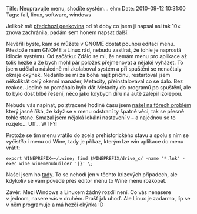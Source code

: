 Title: Neupravujte menu, shodíte systém... ehm
Date: 2010-09-12 10:31:00
Tags: fail, linux, software, windows

Jelikož mě [předchozí geekovina](http://honzajavorek.cz/blog/kdyz-je-na-disku-malo-mista) od té doby co jsem ji napsal asi tak 10× znova zachránila, padám sem honem napsat další.

Nevěřili byste, kam se můžete v GNOME dostat pouhou editací menu. Přestože mám GNOME a Linux rád, nebudu zastírat, že tohle je naprostá idiocie systému. Od začátku: Zdálo se mi, že nemám menu pro aplikace až tolik hezké a že bych mohl pár položek přejmenovat a nějaké vyházet. To jsem udělal a následně mi zkolaboval systém a při spuštění se nenačtaly okraje okýnek. Nedařilo se mi za boha najít příčinu, restartoval jsem několikrát celý okenní manažer, Metacity, přeinstalovával co se dalo. Bez reakce. Jediné co pomáhalo bylo dát Metacity do programů po spuštění, ale to bylo dost blbé řešení, něco jako kdybych díru na autě zalepil izolepou.

Nebudu vás napínat, po ztracené hodině času jsem [našel na fórech problém](http://ubuntuforums.org/showpost.php?p=7610738&postcount=4) který jasně říká, že když se v menu odstraní ty špatné věci, tak se přesně tohle stane. Smazal jsem nějaká lokální nastavení v `~` a najednou se to rozjelo… Uff… WTF?!

Protože se tím menu vrátilo do zcela prehistorického stavu a spolu s ním se *vyčistilo* i menu od Wine, tady je příkaz, kterým lze win aplikace do menu vrátit:

    export WINEPREFIX=~/.wine; find $WINEPREFIX/drive_c/ -name "*.lnk" -exec wine winemenubuilder '{}' \;

Našel jsem ho [tady](http://forum.winehq.org/viewtopic.php?t=3769). To se nehodí jen v těchto krizových případech, ale kdykoliv se vám povede přes editor menu to Wine menu rozkopat.

Závěr: Mezi Windows a Linuxem žádný rozdíl není. Co vás nenasere v jednom, nasere vás v druhém. Prašť jak uhoď. Ale Linux je zadarmo, líp se v něm programuje a má hezčí okýnka :D